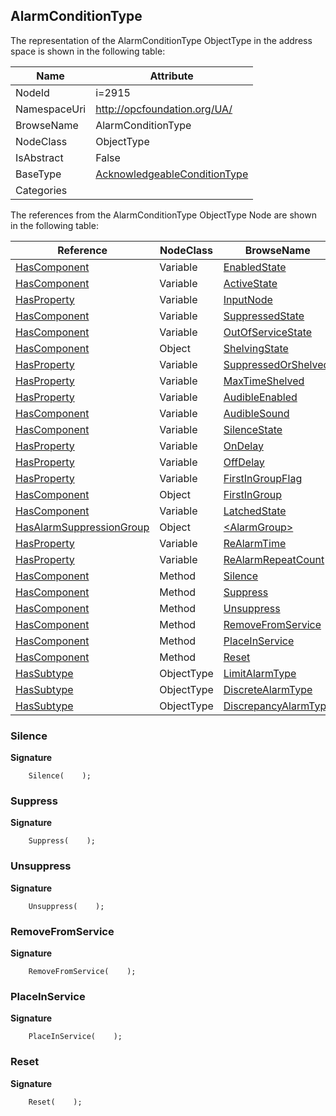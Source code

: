 <!-- objecttype -->
## AlarmConditionType
  
<!-- end of text -->
The representation of the AlarmConditionType ObjectType in the address space is shown in the following table:  

|Name|Attribute|
|---|---|
|NodeId|i=2915|
|NamespaceUri|http://opcfoundation.org/UA/|
|BrowseName|AlarmConditionType|
|NodeClass|ObjectType|
|IsAbstract|False|
|BaseType|[AcknowledgeableConditionType](../../ObjectTypes/AcknowledgeableConditionType/readme.md)|
|Categories||

The references from the AlarmConditionType ObjectType Node are shown in the following table:  

|Reference|NodeClass|BrowseName|DataType|TypeDefinition|ModellingRule|
|---|---|---|---|---|---|
|[HasComponent](../../ReferenceTypes/HasComponent/readme.md)|Variable|[EnabledState](#EnabledState)|[LocalizedText](../../DataTypes/LocalizedText/readme.md)|[TwoStateVariableType](../../VariableTypes/TwoStateVariableType/readme.md)|[Mandatory](../../Objects/Mandatory/readme.md)|
|[HasComponent](../../ReferenceTypes/HasComponent/readme.md)|Variable|[ActiveState](#ActiveState)|[LocalizedText](../../DataTypes/LocalizedText/readme.md)|[TwoStateVariableType](../../VariableTypes/TwoStateVariableType/readme.md)|[Mandatory](../../Objects/Mandatory/readme.md)|
|[HasProperty](../../ReferenceTypes/HasProperty/readme.md)|Variable|[InputNode](#InputNode)|[NodeId](../../DataTypes/NodeId/readme.md)|[PropertyType](../../VariableTypes/PropertyType/readme.md)|[Mandatory](../../Objects/Mandatory/readme.md)|
|[HasComponent](../../ReferenceTypes/HasComponent/readme.md)|Variable|[SuppressedState](#SuppressedState)|[LocalizedText](../../DataTypes/LocalizedText/readme.md)|[TwoStateVariableType](../../VariableTypes/TwoStateVariableType/readme.md)|[Optional](../../Objects/Optional/readme.md)|
|[HasComponent](../../ReferenceTypes/HasComponent/readme.md)|Variable|[OutOfServiceState](#OutOfServiceState)|[LocalizedText](../../DataTypes/LocalizedText/readme.md)|[TwoStateVariableType](../../VariableTypes/TwoStateVariableType/readme.md)|[Optional](../../Objects/Optional/readme.md)|
|[HasComponent](../../ReferenceTypes/HasComponent/readme.md)|Object|[ShelvingState](#ShelvingState)||[ShelvedStateMachineType](../../ObjectTypes/ShelvedStateMachineType/readme.md)|[Optional](../../Objects/Optional/readme.md)|
|[HasProperty](../../ReferenceTypes/HasProperty/readme.md)|Variable|[SuppressedOrShelved](#SuppressedOrShelved)|[Boolean](../../DataTypes/Boolean/readme.md)|[PropertyType](../../VariableTypes/PropertyType/readme.md)|[Mandatory](../../Objects/Mandatory/readme.md)|
|[HasProperty](../../ReferenceTypes/HasProperty/readme.md)|Variable|[MaxTimeShelved](#MaxTimeShelved)|[Duration](../../DataTypes/Duration/readme.md)|[PropertyType](../../VariableTypes/PropertyType/readme.md)|[Optional](../../Objects/Optional/readme.md)|
|[HasProperty](../../ReferenceTypes/HasProperty/readme.md)|Variable|[AudibleEnabled](#AudibleEnabled)|[Boolean](../../DataTypes/Boolean/readme.md)|[PropertyType](../../VariableTypes/PropertyType/readme.md)|[Optional](../../Objects/Optional/readme.md)|
|[HasComponent](../../ReferenceTypes/HasComponent/readme.md)|Variable|[AudibleSound](#AudibleSound)|[AudioDataType](../../DataTypes/AudioDataType/readme.md)|[AudioVariableType](../../VariableTypes/AudioVariableType/readme.md)|[Optional](../../Objects/Optional/readme.md)|
|[HasComponent](../../ReferenceTypes/HasComponent/readme.md)|Variable|[SilenceState](#SilenceState)|[LocalizedText](../../DataTypes/LocalizedText/readme.md)|[TwoStateVariableType](../../VariableTypes/TwoStateVariableType/readme.md)|[Optional](../../Objects/Optional/readme.md)|
|[HasProperty](../../ReferenceTypes/HasProperty/readme.md)|Variable|[OnDelay](#OnDelay)|[Duration](../../DataTypes/Duration/readme.md)|[PropertyType](../../VariableTypes/PropertyType/readme.md)|[Optional](../../Objects/Optional/readme.md)|
|[HasProperty](../../ReferenceTypes/HasProperty/readme.md)|Variable|[OffDelay](#OffDelay)|[Duration](../../DataTypes/Duration/readme.md)|[PropertyType](../../VariableTypes/PropertyType/readme.md)|[Optional](../../Objects/Optional/readme.md)|
|[HasProperty](../../ReferenceTypes/HasProperty/readme.md)|Variable|[FirstInGroupFlag](#FirstInGroupFlag)|[Boolean](../../DataTypes/Boolean/readme.md)|[PropertyType](../../VariableTypes/PropertyType/readme.md)|[Optional](../../Objects/Optional/readme.md)|
|[HasComponent](../../ReferenceTypes/HasComponent/readme.md)|Object|[FirstInGroup](#FirstInGroup)||[AlarmGroupType](../../ObjectTypes/AlarmGroupType/readme.md)|[Optional](../../Objects/Optional/readme.md)|
|[HasComponent](../../ReferenceTypes/HasComponent/readme.md)|Variable|[LatchedState](#LatchedState)|[LocalizedText](../../DataTypes/LocalizedText/readme.md)|[TwoStateVariableType](../../VariableTypes/TwoStateVariableType/readme.md)|[Optional](../../Objects/Optional/readme.md)|
|[HasAlarmSuppressionGroup](../../ReferenceTypes/HasAlarmSuppressionGroup/readme.md)|Object|[&lt;AlarmGroup&gt;](#&lt;AlarmGroup&gt;)||[AlarmGroupType](../../ObjectTypes/AlarmGroupType/readme.md)|[OptionalPlaceholder](../../Objects/OptionalPlaceholder/readme.md)|
|[HasProperty](../../ReferenceTypes/HasProperty/readme.md)|Variable|[ReAlarmTime](#ReAlarmTime)|[Duration](../../DataTypes/Duration/readme.md)|[PropertyType](../../VariableTypes/PropertyType/readme.md)|[Optional](../../Objects/Optional/readme.md)|
|[HasProperty](../../ReferenceTypes/HasProperty/readme.md)|Variable|[ReAlarmRepeatCount](#ReAlarmRepeatCount)|[Int16](../../DataTypes/Int16/readme.md)|[PropertyType](../../VariableTypes/PropertyType/readme.md)|[Optional](../../Objects/Optional/readme.md)|
|[HasComponent](../../ReferenceTypes/HasComponent/readme.md)|Method|[Silence](#Silence)|||[Optional](../../Objects/Optional/readme.md)|
|[HasComponent](../../ReferenceTypes/HasComponent/readme.md)|Method|[Suppress](#Suppress)|||[Optional](../../Objects/Optional/readme.md)|
|[HasComponent](../../ReferenceTypes/HasComponent/readme.md)|Method|[Unsuppress](#Unsuppress)|||[Optional](../../Objects/Optional/readme.md)|
|[HasComponent](../../ReferenceTypes/HasComponent/readme.md)|Method|[RemoveFromService](#RemoveFromService)|||[Optional](../../Objects/Optional/readme.md)|
|[HasComponent](../../ReferenceTypes/HasComponent/readme.md)|Method|[PlaceInService](#PlaceInService)|||[Optional](../../Objects/Optional/readme.md)|
|[HasComponent](../../ReferenceTypes/HasComponent/readme.md)|Method|[Reset](#Reset)|||[Optional](../../Objects/Optional/readme.md)|
|[HasSubtype](../../ReferenceTypes/HasSubtype/readme.md)|ObjectType|[LimitAlarmType](#LimitAlarmType)||||
|[HasSubtype](../../ReferenceTypes/HasSubtype/readme.md)|ObjectType|[DiscreteAlarmType](#DiscreteAlarmType)||||
|[HasSubtype](../../ReferenceTypes/HasSubtype/readme.md)|ObjectType|[DiscrepancyAlarmType](#DiscrepancyAlarmType)||||

### <a name="Silence"></a>Silence
  
**Signature**
```
    Silence(    );
```
### <a name="Suppress"></a>Suppress
  
**Signature**
```
    Suppress(    );
```
### <a name="Unsuppress"></a>Unsuppress
  
**Signature**
```
    Unsuppress(    );
```
### <a name="RemoveFromService"></a>RemoveFromService
  
**Signature**
```
    RemoveFromService(    );
```
### <a name="PlaceInService"></a>PlaceInService
  
**Signature**
```
    PlaceInService(    );
```
### <a name="Reset"></a>Reset
  
**Signature**
```
    Reset(    );
```

